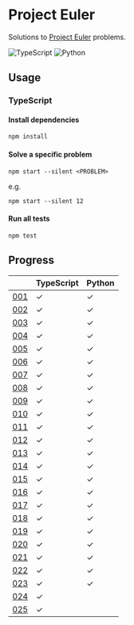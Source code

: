 # Project Euler

Solutions to [Project Euler](https://projecteuler.net) problems.

![TypeScript](https://github.com/sunilbpandey/project-euler/actions/workflows/typescript.yml/badge.svg)
![Python](https://github.com/sunilbpandey/project-euler/actions/workflows/python.yml/badge.svg)

## Usage

### TypeScript

#### Install dependencies

```
npm install
```

#### Solve a specific problem

```
npm start --silent <PROBLEM>
```

e.g.

```
npm start --silent 12
```

#### Run all tests

```
npm test
```

## Progress

|                | TypeScript | Python |
| -------------- | ---------- | ------ |
| [001](src/001) | ✓          | ✓      |
| [002](src/002) | ✓          | ✓      |
| [003](src/003) | ✓          | ✓      |
| [004](src/004) | ✓          | ✓      |
| [005](src/005) | ✓          | ✓      |
| [006](src/006) | ✓          | ✓      |
| [007](src/007) | ✓          | ✓      |
| [008](src/008) | ✓          | ✓      |
| [009](src/009) | ✓          | ✓      |
| [010](src/010) | ✓          | ✓      |
| [011](src/011) | ✓          | ✓      |
| [012](src/012) | ✓          | ✓      |
| [013](src/013) | ✓          | ✓      |
| [014](src/014) | ✓          | ✓      |
| [015](src/015) | ✓          | ✓      |
| [016](src/016) | ✓          | ✓      |
| [017](src/017) | ✓          | ✓      |
| [018](src/018) | ✓          | ✓      |
| [019](src/019) | ✓          | ✓      |
| [020](src/020) | ✓          | ✓      |
| [021](src/021) | ✓          | ✓      |
| [022](src/022) | ✓          | ✓      |
| [023](src/023) | ✓          | ✓      |
| [024](src/024) | ✓          |        |
| [025](src/025) | ✓          |        |
